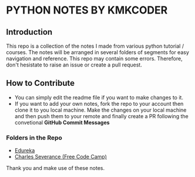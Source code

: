# PYTHON NOTES BY KMKCODER

## Introduction

This repo is a collection of the notes I made from various python tutorial / courses. The notes will be arranged in several folders of segments for easy navigation and reference. This repo may contain some errors. Therefore, don't hesistate to raise an issue or create a pull request.

## How to Contribute
- You can simply edit the readme file if you want to make changes to it.
- If you want to add your own notes, fork the repo to your account then clone it to you local machine. Make the changes on your local machine and then push them to your remote and finally create a PR following the convetional **GitHub Commit Messages**

### Folders in the Repo
* [Edureka](Edureka/)
* [Charles Severance (Free Code Camp)](Charles-Severance/)

Thank you and make use of these notes.
